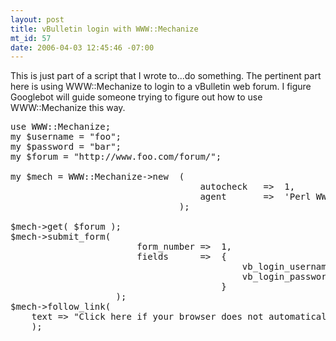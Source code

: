 ```yaml
--- 
layout: post
title: vBulletin login with WWW::Mechanize
mt_id: 57
date: 2006-04-03 12:45:46 -07:00
---
```

This is just part of a script that I wrote to...do something.  The pertinent part here is using WWW::Mechanize to login to a vBulletin web forum.  I figure Googlebot will guide someone trying to figure out how to use WWW::Mechanize this way.

<pre class="brush: perl;">
use WWW::Mechanize;
my $username = "foo";
my $password = "bar";
my $forum = "http://www.foo.com/forum/";

my $mech = WWW::Mechanize->new  (
                                    autocheck   =>  1,
                                    agent       =>  'Perl WWW::Mechanize',
                                );

$mech->get( $forum );
$mech->submit_form(
                        form_number =>  1,
                        fields      =>  {
                                            vb_login_username => $username,
                                            vb_login_password => $password
                                        }
                    );
$mech->follow_link(
    text => "Click here if your browser does not automatically redirect you."
    );
</pre>
